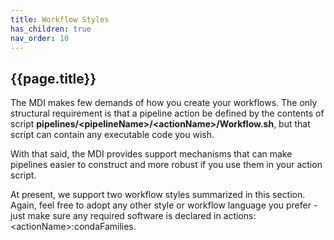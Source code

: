 ```yaml
---
title: Workflow Styles
has_children: true
nav_order: 10
---
```


## {{page.title}}

The MDI makes few demands of how you create your workflows.
The only structural requirement is that a pipeline action
be defined by the contents of script 
**pipelines/\<pipelineName\>/\<actionName\>/Workflow.sh**, but
that script can contain any executable code you wish.

With that said, the MDI provides support mechanisms that can make 
pipelines easier to construct and more robust if you use them
in your action script.

At present, we support two workflow styles summarized in this 
section. Again, feel free to adopt any other style or workflow
language you prefer - just make sure any required software
is declared in actions:\<actionName\>:condaFamilies.
